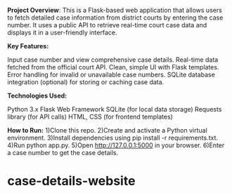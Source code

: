 **Project Overview**:
This is a Flask-based web application that allows users to fetch detailed case information from district courts by entering the case number. It uses a public API to retrieve real-time court case data and displays it in a user-friendly interface.

**Key Features:**

Input case number and view comprehensive case details.
Real-time data fetched from the official court API.
Clean, simple UI with Flask templates.
Error handling for invalid or unavailable case numbers.
SQLite database integration (optional) for storing or caching case data.

**Technologies Used:**

Python 3.x
Flask Web Framework
SQLite (for local data storage)
Requests library (for API calls)
HTML, CSS (for frontend templates)

**How to Run:**
1)Clone this repo.
2)Create and activate a Python virtual environment.
3)Install dependencies using pip install -r requirements.txt.
4)Run python app.py.
5)Open http://127.0.0.1:5000 in your browser.
6)Enter a case number to get the case details.

# case-details-website
